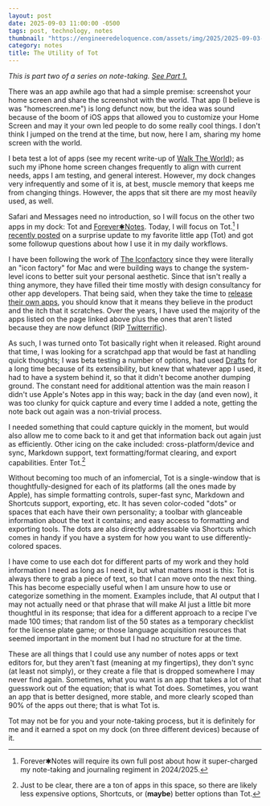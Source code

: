 ```yaml
---
layout: post
date: 2025-09-03 11:00:00 -0500
tags: post, technology, notes
thumbnail: "https://engineeredeloquence.com/assets/img/2025/2025-09-03-note-taking-tot.jpg"
category: notes
title: The Utility of Tot
--- 
```


*This is part two of a series on note-taking. [See Part 1.](https://engineeredeloquence.com/2025/08/notetaking-2025)* 

There was an app awhile ago that had a simple premise: screenshot your home screen and share the screenshot with the world. That app (I believe is was "homescreen.me") is long defunct now, but the idea was sound because of the boom of iOS apps that allowed you to customize your Home Screen and may it your own led people to do some really cool things. I don't think I jumped on the trend at the time, but now, here I am, sharing my home screen with the world.

I beta test a lot of apps (see my recent write-up of [Walk The World](https://engineeredeloquence.com/2025/08/walk-the-world)); as such my iPhone home screen changes frequently to align with current needs, apps I am testing, and general interest. However, my dock changes very infrequently and some of it is, at best, muscle memory that keeps me from changing things. However, the apps that sit there are my most heavily used, as well.

Safari and Messages need no introduction, so I will focus on the other two apps in my dock: Tot and [Forever✱Notes](https://www.myforevernotes.com). Today, I will focus on Tot.[^1] I [recently posted](https://engineeredeloquence.com/2025/08/tot-surprise) on a surprise update to my favorite little app (Tot) and got some followup questions about how I use it in my daily workflows.

I have been following the work of [The Iconfactory](https://iconfactory.com) since they were literally an "icon factory" for Mac and were building ways to change the system-level icons to better suit your personal aesthetic. Since that isn't really a thing anymore, they have filled their time mostly with design consultancy for other app developers. That being said, when they take the time to [release their own apps](https://apps.iconfactory.com), you should know that it means they believe in the product and the itch that it scratches. Over the years, I have used the majority of the apps listed on the page linked above plus the ones that aren't listed because they are now defunct (RIP [Twitterrific](https://en.wikipedia.org/wiki/Twitterrific)).

As such, I was turned onto Tot basically right when it released. Right around that time, I was looking for a scratchpad app that would be fast at handling quick thoughts; I was beta testing a number of options, had used [Drafts](https://getdrafts.com) for a long time because of its extensibility, but knew that whatever app I used, it had to have a system behind it, so that it didn't become another dumping ground. The constant need for additional attention was the main reason I didn't use Apple's Notes app in this way; back in the day (and even now), it was too clunky for quick capture and every time I added a note, getting the note back out again was a non-trivial process.

I needed something that could capture quickly in the moment, but would also allow me to come back to it and get that information back out again just as efficiently. Other icing on the cake included: cross-platform/device and sync, Markdown support, text formatting/format clearing, and export capabilities. Enter Tot.[^2]

Without becoming too much of an infomercial, Tot is a single-window that is thoughtfully-designed for each of its platforms (all the ones made by Apple), has simple formatting controls, super-fast sync, Markdown and Shortcuts support, exporting, etc. It has seven color-coded "dots" or spaces that each have their own personality; a toolbar with glanceable information about the text it contains; and easy access to formatting and exporting tools. The dots are also directly addressable via Shortcuts which comes in handy if you have a system for how you want to use differently-colored spaces.

I have come to use each dot for different parts of my work and they hold information I need as long as I need it, but what matters most is this: Tot is always there to grab a piece of text, so that I can move onto the next thing. This has become especially useful when I am unsure how to use or categorize something in the moment. Examples include, that AI output that I may not actually need or that phrase that will make AI just a little bit more thoughtful in its response; that idea for a different approach to a recipe I've made 100 times; that random list of the 50 states as a temporary checklist for the license plate game; or those language acquisition resources that seemed important in the moment but I had no structure for at the time.

These are all things that I could use any number of notes apps or text editors for, but they aren't fast (meaning at my fingertips), they don't sync (at least not simply), or they create a file that is dropped somewhere I may never find again. Sometimes, what you want is an app that takes a lot of that guesswork out of the equation; that is what Tot does. Sometimes, you want an app that is better designed, more stable, and more clearly scoped than 90% of the apps out there; that is what Tot is.

Tot may not be for you and your note-taking process, but it is definitely for me and it earned a spot on my dock (on three different devices) because of it.

[^1]: Forever✱Notes will require its own full post about how it super-charged my note-taking and journaling regiment in 2024/2025.
[^2]: Just to be clear, there are a ton of apps in this space, so there are likely less expensive options, Shortcuts, or (**maybe**) better options than Tot.
